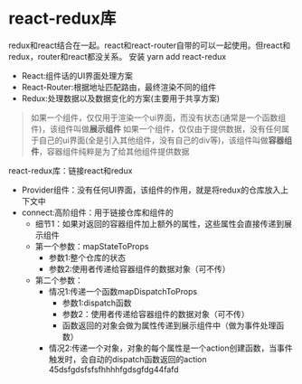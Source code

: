 # react-redux库
redux和react结合在一起。react和react-router自带的可以一起使用。但react和redux，router和react都没关系。
安装 yarn add react-redux

- React:组件话的UI界面处理方案
- React-Router:根据地址匹配路由，最终渲染不同的组件
- Redux:处理数据以及数据变化的方案(主要用于共享方案)

>如果一个组件，仅仅用于渲染一个ui界面，而没有状态(通常是一个函数组件)，该组件叫做**展示组件**
>如果一个组件，仅仅由于提供数据，没有任何属于自己的ui界面(全是引入其他组件，没有自己的div等)，该组件叫做**容器组件**，容器组件纯粹是为了给其他组件提供数据

react-redux库：链接react和redux
- Provider组件：没有任何UI界面，该组件的作用，就是将redux的仓库放入上下文中<Provider store={store}>
- connect:高阶组件：用于链接仓库和组件的 
    - 细节1：如果对返回的容器组件加上额外的属性，这些属性会直接传递到展示组件
    - 第一个参数：mapStateToProps
        - 参数1:整个仓库的状态
        - 参数2:使用者传递给容器组件的数据对象（可不传）
    - 第二个参数：
        - 情况1:传递一个函数mapDispatchToProps
            - 参数1:dispatch函数
            - 参数2：使用者传递给容器组件的数据对象（可不传）
            - 函数返回的对象会做为属性传递到展示组件中（做为事件处理函数）
        - 情况2:传递一个对象，对象的每个属性是一个action创建函数，当事件触发时，会自动的dispatch函数返回的action
    45dsfgdsfsfsfhhhhfgdsgfdg44fafd